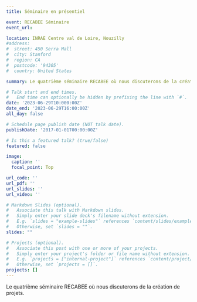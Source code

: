 ```yaml
---
title: Séminaire en présentiel

event: RECABEE Séminaire
event_url: 

location: INRAE Centre val de Loire, Nouzilly
#address:
#  street: 450 Serra Mall
#  city: Stanford
#  region: CA
#  postcode: '94305'
#  country: United States

summary: Le quatrième séminaire RECABEE où nous discuterons de la création de projets.

# Talk start and end times.
#   End time can optionally be hidden by prefixing the line with `#`.
date: '2023-06-29T10:000:00Z'
date_end: '2023-06-29T16:00:00Z'
all_day: false

# Schedule page publish date (NOT talk date).
publishDate: '2017-01-01T00:00:00Z'

# Is this a featured talk? (true/false)
featured: false

image:
  caption: ''
  focal_point: Top

url_code: ''
url_pdf: ''
url_slides: ''
url_video: ''

# Markdown Slides (optional).
#   Associate this talk with Markdown slides.
#   Simply enter your slide deck's filename without extension.
#   E.g. `slides = "example-slides"` references `content/slides/example-slides.md`.
#   Otherwise, set `slides = ""`.
slides: ""

# Projects (optional).
#   Associate this post with one or more of your projects.
#   Simply enter your project's folder or file name without extension.
#   E.g. `projects = ["internal-project"]` references `content/project/deep-learning/index.md`.
#   Otherwise, set `projects = []`.
projects: []
---
```


Le quatrième séminaire RECABEE où nous discuterons de la création de projets.